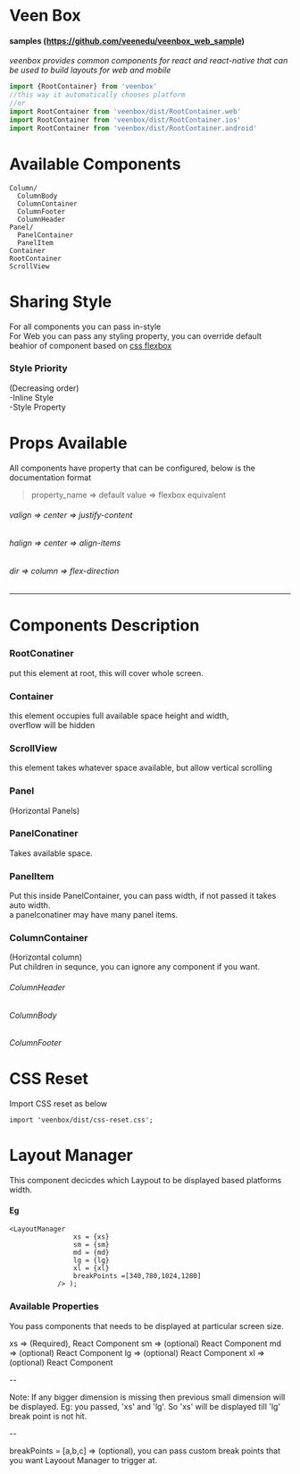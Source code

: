 # Veen Box

#### samples (https://github.com/veenedu/veenbox_web_sample)

*veenbox provides common components for react and react-native that can be used to build layouts for web and mobile*


```js
import {RootContainer} from 'veenbox'
//this way it automatically chooses platform
//or
import RootContainer from 'veenbox/dist/RootContainer.web'
import RootContainer from 'veenbox/dist/RootContainer.ios'
import RootContainer from 'veenbox/dist/RootContainer.android'
```
# Available Components

```
Column/
  ColumnBody
  ColumnContainer
  ColumnFooter
  ColumnHeader
Panel/
  PanelContainer
  PanelItem
Container
RootContainer
ScrollView
```

# Sharing Style

For all components you can pass in-style  
For Web you can pass any styling property, you can override default beahior of component based on [css flexbox](https://developer.mozilla.org/en-US/docs/Web/CSS/CSS_Flexible_Box_Layout/Using_CSS_flexible_boxes)

### Style Priority
(Decreasing order)  
-Inline Style    
-Style Property


# Props Available

All components have property that can be configured, below is the documentation format
> property_name => default value => flexbox equivalent


###### valign => center => justify-content
###### halign => center => align-items
###### dir => column  =>  flex-direction



---         

# Components Description

### RootConatiner
put this element at root, this will cover whole screen.

### Container
this element occupies full available space height and width,   
overflow will be hidden

### ScrollView
this element takes whatever space available, but allow vertical scrolling

### Panel
(Horizontal Panels)

### PanelConatiner
Takes available space.

### PanelItem
Put this inside PanelContainer, you can pass width, if not passed it takes auto width.   
a panelconatiner may have many panel items.

###  ColumnContainer
(Horizontal column)   
Put children in sequnce, you can ignore any component if you want.
###### ColumnHeader
###### ColumnBody
###### ColumnFooter


# CSS Reset

Import CSS reset as below

`import 'veenbox/dist/css-reset.css';`

# Layout Manager
This component decicdes which Laypout to be displayed based platforms width.

#### Eg
```
<LayoutManager
              	xs = {xs}
              	sm = {sm}
              	md = {md}
              	lg = {lg}
              	xl = {xl}
              	breakPoints =[340,780,1024,1280]
            /> );

```
### Available Properties
You pass components that needs to be displayed at particular screen size.

xs => (Required), React Component
sm => (optional) React Component
md => (optional) React Component
lg => (optional) React Component
xl => (optional) React Component

--

Note: If any bigger dimension is missing then previous small dimension will be displayed.
Eg: you passed, 'xs' and 'lg'. So 'xs' will be displayed till 'lg' break point is not hit.

--

breakPoints = [a,b,c] => (optional), you can pass custom break points that you want Layoout Manager to trigger at.
